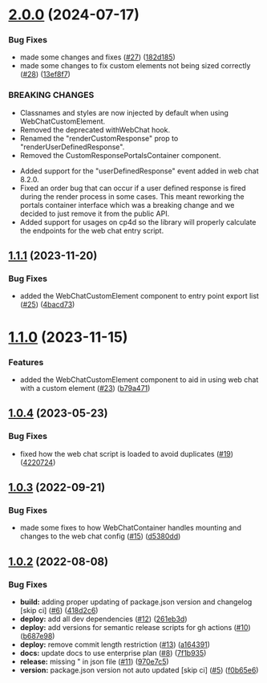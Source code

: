 # [2.0.0](https://github.com/watson-developer-cloud/assistant-web-chat-react/compare/v1.1.1...v2.0.0) (2024-07-17)


### Bug Fixes

* made some changes and fixes ([#27](https://github.com/watson-developer-cloud/assistant-web-chat-react/issues/27)) ([182d185](https://github.com/watson-developer-cloud/assistant-web-chat-react/commit/182d185aecd4011a304dd44fbe828f6b8c7c5183))
* made some changes to fix custom elements not being sized correctly ([#28](https://github.com/watson-developer-cloud/assistant-web-chat-react/issues/28)) ([13ef8f7](https://github.com/watson-developer-cloud/assistant-web-chat-react/commit/13ef8f7308f46874e005d8993fe49361be8402f3))


### BREAKING CHANGES

* Classnames and styles are now injected by default when using WebChatCustomElement.
* Removed the deprecated withWebChat hook.
* Renamed the "renderCustomResponse" prop to "renderUserDefinedResponse".
* Removed the CustomResponsePortalsContainer component.

- Added support for the "userDefinedResponse" event added in web chat 8.2.0.
- Fixed an order bug that can occur if a user defined response is fired during the render process
  in some cases. This meant reworking the portals container interface which was a breaking change
  and we decided to just remove it from the public API.
- Added support for usages on cp4d so the library will properly calculate the endpoints for the
  web chat entry script.

## [1.1.1](https://github.com/watson-developer-cloud/assistant-web-chat-react/compare/v1.1.0...v1.1.1) (2023-11-20)


### Bug Fixes

* added the WebChatCustomElement component to entry point export list ([#25](https://github.com/watson-developer-cloud/assistant-web-chat-react/issues/25)) ([4bacd73](https://github.com/watson-developer-cloud/assistant-web-chat-react/commit/4bacd73058501d859fc242d560e89efea4d706dd))

# [1.1.0](https://github.com/watson-developer-cloud/assistant-web-chat-react/compare/v1.0.4...v1.1.0) (2023-11-15)


### Features

* added the WebChatCustomElement component to aid in using web chat with a custom element ([#23](https://github.com/watson-developer-cloud/assistant-web-chat-react/issues/23)) ([b79a471](https://github.com/watson-developer-cloud/assistant-web-chat-react/commit/b79a47199c042524724ae7f943c7461019ffaca0))

## [1.0.4](https://github.com/watson-developer-cloud/assistant-web-chat-react/compare/v1.0.3...v1.0.4) (2023-05-23)


### Bug Fixes

* fixed how the web chat script is loaded to avoid duplicates ([#19](https://github.com/watson-developer-cloud/assistant-web-chat-react/issues/19)) ([4220724](https://github.com/watson-developer-cloud/assistant-web-chat-react/commit/4220724021f228dd1f799efdbfd8489abc9083d7))

## [1.0.3](https://github.com/watson-developer-cloud/assistant-web-chat-react/compare/v1.0.2...v1.0.3) (2022-09-21)


### Bug Fixes

* made some fixes to how WebChatContainer handles mounting and changes to the web chat config ([#15](https://github.com/watson-developer-cloud/assistant-web-chat-react/issues/15)) ([d5380dd](https://github.com/watson-developer-cloud/assistant-web-chat-react/commit/d5380ddabef9461aefc8165d24951cdac139d4fb))

## [1.0.2](https://github.com/watson-developer-cloud/assistant-web-chat-react/compare/v1.0.1...v1.0.2) (2022-08-08)


### Bug Fixes

* **build:** adding proper updating of package.json version and changelog [skip ci] ([#6](https://github.com/watson-developer-cloud/assistant-web-chat-react/issues/6)) ([418d2c6](https://github.com/watson-developer-cloud/assistant-web-chat-react/commit/418d2c6f4e803dfae5a74f377e6561c132b9444d))
* **deploy:** add all dev dependencies ([#12](https://github.com/watson-developer-cloud/assistant-web-chat-react/issues/12)) ([261eb3d](https://github.com/watson-developer-cloud/assistant-web-chat-react/commit/261eb3d1d400e91256e34ce00a401e98c70a854c))
* **deploy:** add versions for semantic release scripts for gh actions ([#10](https://github.com/watson-developer-cloud/assistant-web-chat-react/issues/10)) ([b687e98](https://github.com/watson-developer-cloud/assistant-web-chat-react/commit/b687e982137fea168bbc87db833d9ec266669a7c))
* **deploy:** remove commit length restriction ([#13](https://github.com/watson-developer-cloud/assistant-web-chat-react/issues/13)) ([a164391](https://github.com/watson-developer-cloud/assistant-web-chat-react/commit/a16439139fdfbf5e6fecfb1ead857becab70bbc2))
* **docs:** update docs to use enterprise plan ([#8](https://github.com/watson-developer-cloud/assistant-web-chat-react/issues/8)) ([7f1b935](https://github.com/watson-developer-cloud/assistant-web-chat-react/commit/7f1b93539382368711e5e3cd07e4fef9d4ad4b45))
* **release:** missing " in json file ([#11](https://github.com/watson-developer-cloud/assistant-web-chat-react/issues/11)) ([970e7c5](https://github.com/watson-developer-cloud/assistant-web-chat-react/commit/970e7c50c919998f6ec74ddabf6657b3b2fade84))
* **version:** package.json version not auto updated [skip ci] ([#5](https://github.com/watson-developer-cloud/assistant-web-chat-react/issues/5)) ([f0b65e6](https://github.com/watson-developer-cloud/assistant-web-chat-react/commit/f0b65e664faee15146b39ce1f60c57c936e9dd4c))
